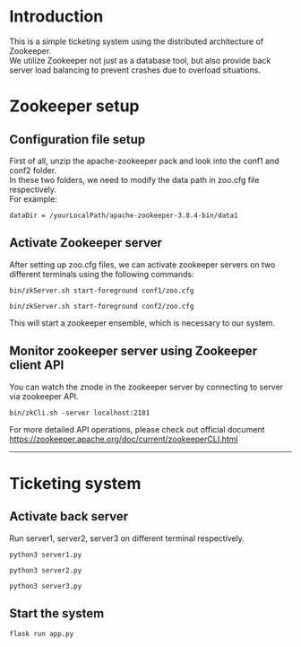 # Introduction
This is a simple ticketing system using the distributed architecture of Zookeeper. <br />
We utilize Zookeeper not just as a database tool, but also provide back server load balancing to prevent crashes due to overload situations. 
<br />
# Zookeeper setup
## Configuration file setup
First of all, unzip the apache-zookeeper pack and look into the conf1 and conf2 folder. <br />
In these two folders, we need to modify the data path in zoo.cfg file respectively. <br />
For example:
```
dataDir = /yourLocalPath/apache-zookeeper-3.8.4-bin/data1
```

## Activate Zookeeper server
After setting up zoo.cfg files, we can activate zookeeper servers on two different terminals using the following commands: 

```
bin/zkServer.sh start-foreground conf1/zoo.cfg
```

```
bin/zkServer.sh start-foreground conf2/zoo.cfg
```
This will start a zookeeper ensemble, which is necessary to our system.

## Monitor zookeeper server using Zookeeper client API
You can watch the znode in the zookeeper server by connecting to server via zookeeper API.
```
bin/zkCli.sh -server localhost:2181
```
For more detailed API operations, please check out official document https://zookeeper.apache.org/doc/current/zookeeperCLI.html

---

# Ticketing system
## Activate back server
Run server1, server2, server3 on different terminal respectively.
```
python3 server1.py 
```
```
python3 server2.py
```
```
python3 server3.py 
```
## Start the system
```
flask run app.py
```
